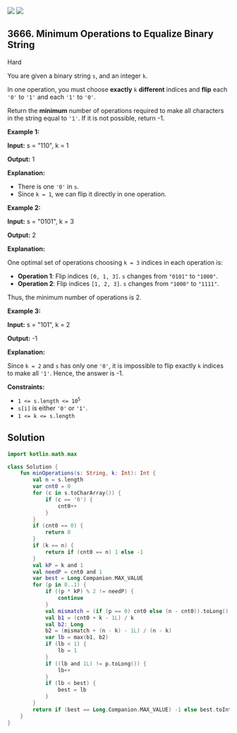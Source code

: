 [![](https://img.shields.io/github/stars/javadev/LeetCode-in-Kotlin?label=Stars&style=flat-square)](https://github.com/javadev/LeetCode-in-Kotlin)
[![](https://img.shields.io/github/forks/javadev/LeetCode-in-Kotlin?label=Fork%20me%20on%20GitHub%20&style=flat-square)](https://github.com/javadev/LeetCode-in-Kotlin/fork)

## 3666\. Minimum Operations to Equalize Binary String

Hard

You are given a binary string `s`, and an integer `k`.

In one operation, you must choose **exactly** `k` **different** indices and **flip** each `'0'` to `'1'` and each `'1'` to `'0'`.

Return the **minimum** number of operations required to make all characters in the string equal to `'1'`. If it is not possible, return -1.

**Example 1:**

**Input:** s = "110", k = 1

**Output:** 1

**Explanation:**

*   There is one `'0'` in `s`.
*   Since `k = 1`, we can flip it directly in one operation.

**Example 2:**

**Input:** s = "0101", k = 3

**Output:** 2

**Explanation:**

One optimal set of operations choosing `k = 3` indices in each operation is:

*   **Operation 1**: Flip indices `[0, 1, 3]`. `s` changes from `"0101"` to `"1000"`.
*   **Operation 2**: Flip indices `[1, 2, 3]`. `s` changes from `"1000"` to `"1111"`.

Thus, the minimum number of operations is 2.

**Example 3:**

**Input:** s = "101", k = 2

**Output:** \-1

**Explanation:**

Since `k = 2` and `s` has only one `'0'`, it is impossible to flip exactly `k` indices to make all `'1'`. Hence, the answer is -1.

**Constraints:**

*   <code>1 <= s.length <= 10<sup>5</sup></code>
*   `s[i]` is either `'0'` or `'1'`.
*   `1 <= k <= s.length`

## Solution

```kotlin
import kotlin.math.max

class Solution {
    fun minOperations(s: String, k: Int): Int {
        val n = s.length
        var cnt0 = 0
        for (c in s.toCharArray()) {
            if (c == '0') {
                cnt0++
            }
        }
        if (cnt0 == 0) {
            return 0
        }
        if (k == n) {
            return if (cnt0 == n) 1 else -1
        }
        val kP = k and 1
        val needP = cnt0 and 1
        var best = Long.Companion.MAX_VALUE
        for (p in 0..1) {
            if ((p * kP) % 2 != needP) {
                continue
            }
            val mismatch = (if (p == 0) cnt0 else (n - cnt0)).toLong()
            val b1 = (cnt0 + k - 1L) / k
            val b2: Long
            b2 = (mismatch + (n - k) - 1L) / (n - k)
            var lb = max(b1, b2)
            if (lb < 1) {
                lb = 1
            }
            if ((lb and 1L) != p.toLong()) {
                lb++
            }
            if (lb < best) {
                best = lb
            }
        }
        return if (best == Long.Companion.MAX_VALUE) -1 else best.toInt()
    }
}
```